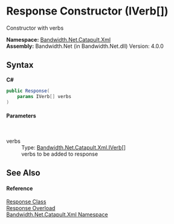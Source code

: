 ﻿# Response Constructor (IVerb[])
 

Constructor with verbs

**Namespace:**&nbsp;<a href ="N_Bandwidth_Net_Catapult_Xml.md">Bandwidth.Net.Catapult.Xml</a><br />**Assembly:**&nbsp;Bandwidth.Net (in Bandwidth.Net.dll) Version: 4.0.0

## Syntax

**C#**<br />
``` C#
public Response(
	params IVerb[] verbs
)
```


#### Parameters
&nbsp;<dl><dt>verbs</dt><dd>Type: <a href ="T_Bandwidth_Net_Catapult_Xml_IVerb.md">Bandwidth.Net.Catapult.Xml.IVerb</a>[]<br />verbs to be added to response</dd></dl>

## See Also


#### Reference
<a href ="T_Bandwidth_Net_Catapult_Xml_Response.md">Response Class</a><br /><a href ="Overload_Bandwidth_Net_Catapult_Xml_Response__ctor.md">Response Overload</a><br /><a href ="N_Bandwidth_Net_Catapult_Xml.md">Bandwidth.Net.Catapult.Xml Namespace</a><br />